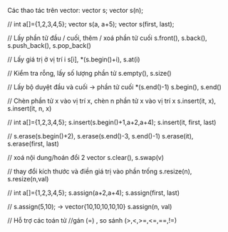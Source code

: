 Các thao tác trên vector:
vector<int> s; vector<int> s(n);

// int a[]={1,2,3,4,5}; vector<int> s(a, a+5);
vector<int> s(first, last);

// Lấy phần tử đầu / cuối, thêm / xoá phần tử cuối
s.front(), s.back(), s.push_back(), s.pop_back()

// Lấy giá trị ở vị trí i
s[i], *(s.begin()+i), s.at(i)

// Kiểm tra rỗng, lấy số lượng phần tử
s.empty(), s.size()

// Lấy bộ duyệt đầu và cuối → phần tử cuối *(s.end()-1)
s.begin(), s.end()

// Chèn phần tử x vào vị trí x, chèn n phần tử x vào vị trí x
s.insert(it, x), s.insert(it, n, x)

// int a[]={1,2,3,4,5}; s.insert(s.begin()+1,a+2,a+4);
s.insert(it, first, last)

// s.erase(s.begin()+2), s.erase(s.end()-3, s.end()-1)
s.erase(it), s.erase(first, last)

// xoá nội dung/hoán đổi 2 vector
s.clear(), s.swap(v)

// thay đổi kích thước và điền giá trị vào phần trống
s.resize(n), s.resize(n,val)

// int a[]={1,2,3,4,5}; s.assign(a+2,a+4);
s.assign(first, last)

// s.assign(5,10); → vector{10,10,10,10,10}
s.assign(n, val)

// Hỗ trợ các toán tử
//gán (=) , so sánh (>,<,>=,<=,==,!=)

